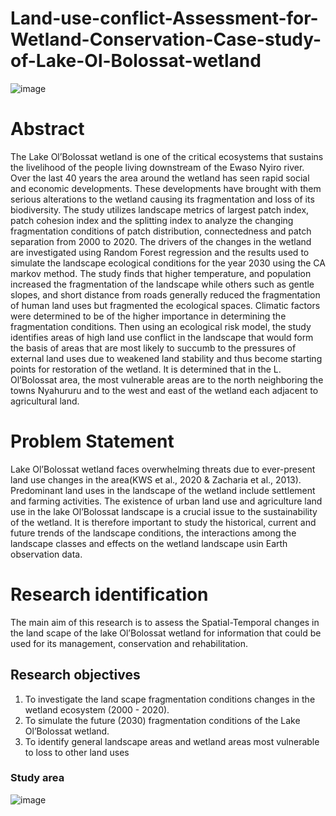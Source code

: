 # Land-use-conflict-Assessment-for-Wetland-Conservation-Case-study-of-Lake-Ol-Bolossat-wetland
![image](https://user-images.githubusercontent.com/39521684/217616589-44babc84-1353-4519-8d3d-5ded31b9ca78.png)

# Abstract

The Lake Ol’Bolossat wetland is one of the critical ecosystems that sustains the livelihood of the people living downstream of the Ewaso Nyiro river. Over the last 40 
years the area around the wetland has seen rapid social and economic developments. These developments have brought with them serious alterations to the wetland 
causing its fragmentation and loss of its biodiversity. The study utilizes landscape metrics of largest patch index, patch cohesion index and the splitting index to analyze the changing fragmentation conditions of patch distribution, connectedness and patch 
separation from 2000 to 2020. The drivers of the changes in the wetland are investigated using Random Forest regression and the results used to simulate the landscape ecological conditions for the year 2030 using the CA markov method. The study finds that higher temperature, and population increased the fragmentation of 
the landscape while others such as gentle slopes, and short distance from roads generally reduced the fragmentation of human land uses but fragmented the ecological spaces. Climatic factors were determined to be of the higher importance in determining the fragmentation conditions. Then using an ecological risk model, the study identifies areas of high land use conflict in the landscape that would form the basis of areas that are most likely to succumb to the pressures of external land uses 
due to weakened land stability and thus become starting points for restoration of the wetland. It is determined that in the L. Ol’Bolossat area, the most vulnerable areas are to the north neighboring the towns Nyahururu and to the west and east of the wetland each adjacent to agricultural land.
# Problem Statement
Lake Ol’Bolossat wetland faces overwhelming threats due to ever-present land use changes in the area(KWS et al., 2020 & Zacharia et al., 2013). Predominant land 
uses in the landscape of the wetland include settlement and farming activities. The existence of urban land use and agriculture land use in the lake Ol’Bolossat 
landscape is a crucial issue to the sustainability of the wetland. It is therefore important to study the historical, current and future trends of the landscape
conditions, the interactions among the landscape classes and effects on the wetland landscape usin Earth observation data.
# Research identification
The main aim of this research is to assess the Spatial-Temporal changes in the land scape of the lake Ol’Bolossat wetland for information that could be used for its 
management, conservation and rehabilitation.
## Research objectives
1) To investigate the land scape fragmentation conditions changes in the wetland ecosystem (2000 - 2020).
2) To simulate the future (2030) fragmentation conditions of the Lake Ol’Bolossat wetland. 
3) To identify general landscape areas and wetland areas most vulnerable to loss to other land uses
### Study area
![image](https://github.com/DAWOODSKYM/Land-use-conflict-Assessment-for-Wetland-Conservation-Case-study-of-Lake-Ol-Bolossat-wetland/assets/39521684/12cf1e3c-45b7-48b5-a381-3299e99db553)

